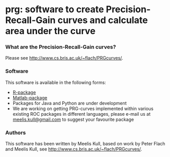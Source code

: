 # prg: software to create Precision-Recall-Gain curves and calculate area under the curve 

### What are the Precision-Recall-Gain curves?

Please see http://www.cs.bris.ac.uk/~flach/PRGcurves/.

### Software

This software is available in the following forms:

* [R-package](R_package)
* [Matlab-package](Matlab_package)
* Packages for Java and Python are under development
* We are working on getting PRG-curves implemented within various existing ROC packages in different languages, please e-mail us at meelis.kull@gmail.com to suggest your favourite package

### Authors

This software has been written by Meelis Kull, based on work by Peter Flach and Meelis Kull, see http://www.cs.bris.ac.uk/~flach/PRGcurves/.

